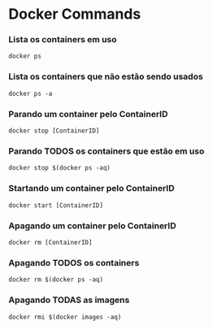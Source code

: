 # Docker Commands

### Lista os containers em uso

```docker ps```

### Lista os containers que não estão sendo usados

```docker ps -a```

### Parando um container pelo ContainerID

```docker stop [ContainerID]```

### Parando TODOS os containers que estão em uso

```docker stop $(docker ps -aq)```

### Startando um container pelo ContainerID

```docker start [ContainerID]```

### Apagando um container pelo ContainerID

```docker rm [ContainerID]```

### Apagando TODOS os containers

```docker rm $(docker ps -aq)```

### Apagando TODAS as imagens

```docker rmi $(docker images -aq)```
